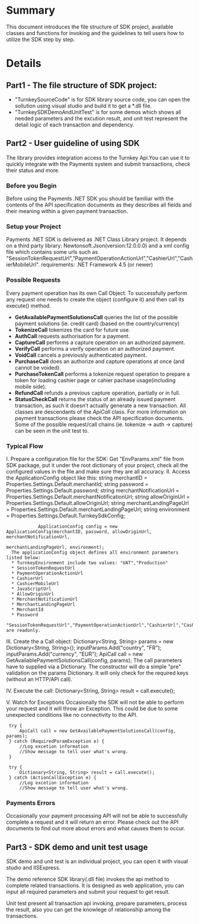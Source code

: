 # Summary
This document introduces the file structure of SDK project, available classes and functions for invoking and the guidelines to tell users how to utilize the SDK step by step.

# Details
## Part1 - The file structure of SDK project:
* "TurnkeySourceCode" is for SDK library source code, you can open the sollution using visual studio and build it to get a *.dll file. 
* "TurnkeySDKDemoAndUnitTest" is for some demos which shows all needed parameters and the excution result, and unit test represent the detail logic of each transaction and dependency.

## Part2 - User guideline of using SDK
The library provides integration access to the Turnkey Api.You can use it to quickly integrate with the Payments system and submit transactions, check their status and more.
### Before you Begin
Before using the Payments .NET SDK you should be familiar with the contents of the API specification documents as they describes all fields and their meaning within a given payment transaction.
### Setup your Project
Payments .NET SDK is delivered as .NET Class Library project.
It depends on a third party library: Newtonsoft.Json(version:12.0.0.0) and a xml config file which contains some urls such as "SessionTokenRequestUrl","PaymentOperationActionUrl","CashierUrl","CashierMobileUrl".
requirements: .NET Framework 4.5 (or newer)
### Possible Requests
Every payment operation has its own Call Object. To successfully perform any request one needs to create the object (configure it) and then call its execute() method.
* __GetAvailablePaymentSolutionsCall__ queries the list of the possible payment solutions (ie. credit card) (based on the country/currency)
* __TokenizeCall__ tokenizes the card for future use.
* __AuthCall__ requests authorisation for a payment.
* __CaptureCall__ performs a capture operation on an authorized payment.
* __VerifyCall__ performs a verify operation on an authorized payment.
* __VoidCall__ cancels a previously authenticated payment.
* __PurchaseCall__ does an authorize and capture operations at once (and cannot be voided).
* __PurchaseTokenCall__ performs a tokenize request operation to prepare a token for loading cashier page or cahier pachase usage(including mobile side).
* __RefundCall__ refunds a previous capture operation, partially or in full.
* __StatusCheckCall__ returns the status of an already issued payment transaction, as such it doesn’t actually generate a new transaction.
All classes are descendants of the _ApiCall_ class.
For more information on payment transactions please check the API specification documents.
Some of the possible request/call chains (ie. tokenize -> auth -> capture) can be seen in the unit test to.
### Typical Flow
  I. Prepare a configuration file for the SDK:
     Get "EnvParams.xml" file from SDK package, put it under the root dictionary of your project, check all the configured values in the file and make sure they are all accuracy.
  II. Access the ApplicationConfig object like this:
      string merchantID = Properties.Settings.Default.merchantId;
                string password = Properties.Settings.Default.password;
                string merchantNotificationUrl = Properties.Settings.Default.merchantNotificationUrl;
                string allowOriginUrl = Properties.Settings.Default.allowOriginUrl;
                string merchantLandingPageUrl = Properties.Settings.Default.merchantLandingPageUrl;
                string environment = Properties.Settings.Default.TurnkeySdkConfig;

                ApplicationConfig config = new ApplicationConfig(merchantID, password, allowOriginUrl, merchantNotificationUrl,
                                                                 merchantLandingPageUrl, environment);
      The applicationConfig object defines all environment parameters listed below:
	  * TurnkeyEnvironment include two values: "UAT","Production"
	  * SessionTokenRequestUrl
	  * PaymentOperationActionUrl
	  * CashierUrl
	  * CashierMobileUrl
	  * JavaScriptUrl
	  * AllowOriginUrl
	  * MerchantNotificationUrl
	  * MerchantLandingPageUrl
	  * MerchantId
	  * Password
	  "SessionTokenRequestUrl","PaymentOperationActionUrl","CashierUrl","CashierMobileUrl","JavaScriptUrl" are readonly.
  III. Create the a Call object:
      Dictionary<String, String> params = new Dictionary<String, String>();
      inputParams.Add("country", "FR");
      inputParams.Add("currency", "EUR");
      ApiCall call = new GetAvailablePaymentSolutionsCall(config, params);
      The call parameters have to supplied via a Dictionary.
      The constructor will do a simple "pre" validation on the params Dictionary. It will only check for the required keys (without an HTTP/API call).

  IV. Execute the call:
       Dictionary<String, String> result = call.execute();

  V. Watch for Exceptions
     Occasionally the SDK will not be able to perform your request and it will throw an Exception. This could be due to some unexpected conditions like no connectivity to the API. 

     try {
	     ApiCall call = new GetAvailablePaymentSolutionsCall(config, params);
     } catch (RequiredParamException e) {
	     //Log excetion information
	     //Show message to tell user what's wrong.
     }

     try {
	     Dictionary<String, String> result = call.execute();
     } catch (ActionCallException e) {
	     //Log excetion information
	     //Show message to tell user what's wrong.
### Payments Errors
Occasionally your payment processing API will not be able to successfully complete a request and it will return an error. Please check out the API documents to find out more about errors and what causes them to occur.


## Part3 - SDK demo and unit test usage
SDK demo and unit test is an individual project, you can open it with visual studio and IISExpress.

The demo reference SDK library(.dll file) invokes the api method to complete related transactions. It is designed as web application, you can input all required parameters and submit your request to get result.

Unit test present all transaction api invoking, prepare parameters, process the result, also you can get the knowlege of relationship among the transactions.


